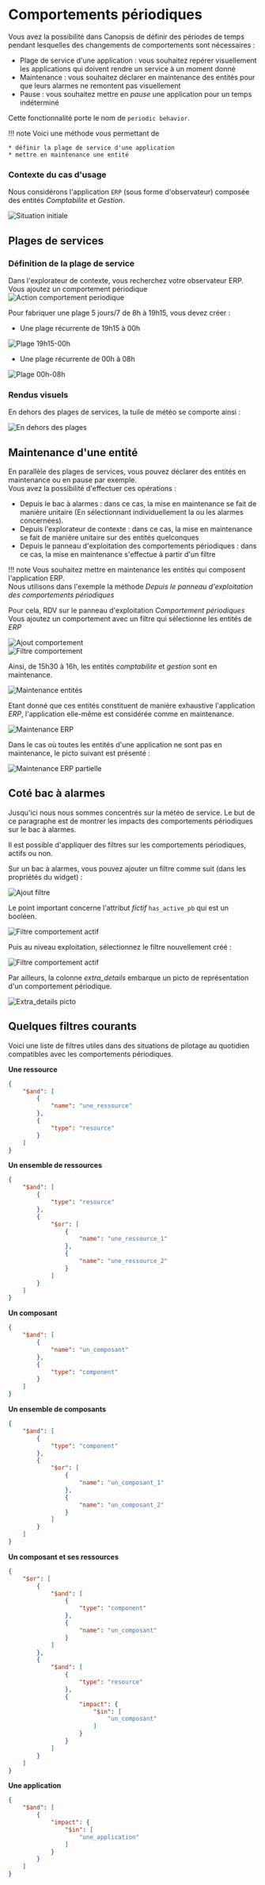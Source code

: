 # Comportements périodiques

Vous avez la possibilité dans Canopsis de définir des périodes de temps pendant lesquelles des changements de comportements sont nécessaires :

* Plage de service d'une application : vous souhaitez repérer visuellement les applications qui doivent rendre un service à un moment donné
* Maintenance : vous souhaitez déclarer en maintenance des entités pour que leurs alarmes ne remontent pas visuellement
* Pause : vous souhaitez mettre en *pause* une application pour un temps indéterminé

Cette fonctionnalité porte le nom de `periodic behavior`.


!!! note
    Voici une méthode vous permettant de

    * définir la plage de service d'une application
    * mettre en maintenance une entité


### Contexte du cas d'usage

Nous considérons l'application `ERP` (sous forme d'observateur) composée des entités *Comptabilite* et *Gestion*.

![Situation initiale](./img/pbh_situation_initiale.png "Situation Initiale")  

## Plages de services

### Définition de la plage de service

Dans l'explorateur de contexte, vous recherchez votre observateur ERP.  
Vous ajoutez un comportement périodique ![Action comportement periodique](./img/pbh_action.png "Action comportement périodique")  

Pour fabriquer une plage 5 jours/7 de 8h à 19h15, vous devez créer :

* Une plage récurrente de 19h15 à 00h

![Plage 19h15-00h](./img/pbh_plage_19h15-00h.png "Plage 19h15-00h")  

* Une plage récurrente de 00h à 08h

![Plage 00h-08h](./img/pbh_plage_00h-08h.png "Plage 00h-08h")  

### Rendus visuels

En dehors des plages de services, la tuile de météo se comporte ainsi :


![En dehors des plages](./img/pbh_en_dehots_des_plages.png "En dehors des plages")  

## Maintenance d'une entité

En parallèle des plages de services, vous pouvez déclarer des entités en maintenance ou en pause par exemple.  
Vous avez la possibilité d'effectuer ces opérations :

* Depuis le bac à alarmes : dans ce cas, la mise en maintenance se fait de manière unitaire (En sélectionnant individuellement la ou les alarmes concernées).
* Depuis l'explorateur de contexte : dans ce cas, la mise en maintenance se fait de manière unitaire sur des entités quelconques
* Depuis le panneau d'exploitation des comportements périodiques : dans ce cas, la mise en maintenance s'effectue à partir d'un filtre

!!! note
    Vous souhaitez mettre en maintenance les entités qui composent l'application ERP.  
    Nous utilisons dans l'exemple la méthode *Depuis le panneau d'exploitation des comportements périodiques*

Pour cela, RDV sur le panneau d'exploitation *Comportement périodiques*  
Vous ajoutez un comportement avec un filtre qui sélectionne les entités de *ERP*


![Ajout comportement](./img/pbh_ajout_comportement.png "Ajout comportement")  
![Filtre comportement](./img/pbh_filtre_comportement.png "Filtre comportement")  

Ainsi, de 15h30 à 16h, les entités *comptabilite* et *gestion* sont en maintenance.  


![Maintenance entités](./img/pbh_maintenance_entites.png "Maintenance entités")  

Etant donné que ces entités constituent de manière exhaustive l'application *ERP*, l'application elle-même est considérée comme en maintenance.  

![Maintenance ERP](./img/pbh_maintenance_erp.png "Maintenance ERP")  

Dans le cas où toutes les entités d'une application ne sont pas en maintenance, le picto suivant est présenté :

![Maintenance ERP partielle](./img/pbh_maintenance_entites_1.png "Maintenance ERP partielle")  

## Coté bac à alarmes

Jusqu'ici nous nous sommes concentrés sur la météo de service.
Le but de ce paragraphe est de montrer les impacts des comportements périodiques sur le bac à alarmes.  

Il est possible d'appliquer des filtres sur les comportements périodiques, actifs ou non.  

Sur un bac à alarmes, vous pouvez ajouter un filtre comme suit (dans les propriétés du widget) :

![Ajout filtre](./img/pbh_ajout_filtre.png "Ajout filtre")  

Le point important concerne l'attribut *fictif* `has_active_pb` qui est un booléen.

![Filtre comportement actif](./img/pbh_filtre_actif.png "Filtre comportement actif")  

Puis au niveau exploitation, sélectionnez le filtre nouvellement créé :

![Filtre comportement actif](./img/pbh_filtre_actif_baa.png "Filtre comportement actif")  

Par ailleurs, la colonne *extra_details* embarque un picto de représentation d'un comportement périodique.  

![Extra_details picto](./img/pbh_picto_extra_details.png "Picto extra details")  

## Quelques filtres courants

Voici une liste de filtres utiles dans des situations de pilotage au quotidien compatibles avec les comportements périodiques.

**Une ressource**

```json
{
    "$and": [
        {
            "name": "une_ressource"
        },
        {
            "type": "resource"
        }
    ]
}
```

**Un ensemble de ressources**

```json
{
    "$and": [
        {
            "type": "resource"
        },
        {
            "$or": [
                {
                    "name": "une_ressource_1"
                },
                {
                    "name": "une_ressource_2"
                }
            ]
        }
    ]
}

```

**Un composant**

```json
{
    "$and": [
        {
            "name": "un_composant"
        },
        {
            "type": "component"
        }
    ]
}
```

**Un ensemble de composants**

```json
{
    "$and": [
        {
            "type": "component"
        },
        {
            "$or": [
                {
                    "name": "un_composant_1"
                },
                {
                    "name": "un_composant_2"
                }
            ]
        }
    ]
}
```

**Un composant et ses ressources**

```json
{
    "$or": [
        {
            "$and": [
                {
                    "type": "component"
                },
                {
                    "name": "un_composant"
                }
            ]
        },
        {
            "$and": [
                {
                    "type": "resource"
                },
                {
                    "impact": {
                        "$in": [
                            "un_composant"
                        ]
                    }
                }
            ]
        }
    ]
}
```

**Une application**

```json
{
    "$and": [
        {
            "impact": {
                "$in": [
                    "une_application"
                ]
            }
        }
    ]
}
```
